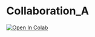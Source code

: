 # Collaboration_A
[![Open In Colab](https://colab.research.google.com/assets/colab-badge.svg)](https://colab.research.google.com/github/blackSwanCS/Higgs_collaborations/blob/main/StartingKit_Black_Swan_HiggsML.ipynb#scrollTo=q99N1z0xObBs)
